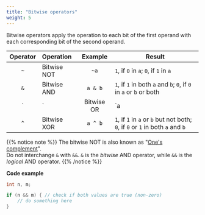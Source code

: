 ```yaml
---
title: "Bitwise operators"
weight: 5
---
```


Bitwise operators apply the operation to each bit of the first operand with each corresponding bit of the second operand.

| Operator | Operation           | Example  | Result |
|:--------:|:--------------------|:--------:|--------|
| `~`      | Bitwise NOT         | `~a`     | `1`, if `0` in `a`; `0`, if `1` in `a`
| `&`      | Bitwise AND         | `a & b`  | `1`, if `1` in both `a` and `b`; `0`, if `0` in `a` or `b` or both
| `|`      | Bitwise OR          | `a | b`  | `1`, if `1` in `a` or `b` or both; `0`, if `0` in both `a` and `b`
| `^`      | Bitwise XOR         | `a ^ b`  | `1`, if `1` in `a` or `b` but not both; `0`, if `0` or `1` in both `a` and `b`

{{% notice note %}}
The bitwise NOT is also known as "[One's complement](https://en.wikipedia.org/wiki/Ones%27_complement)".  
Do not interchange `&` with `&&`. `&` is the *bitwise* AND operator, while `&&` is the *logical* AND operator.
{{% /notice %}}

**Code example**

```c
int n, m;

if (n && m) { // check if both values are true (non-zero)
    // do something here
}
```